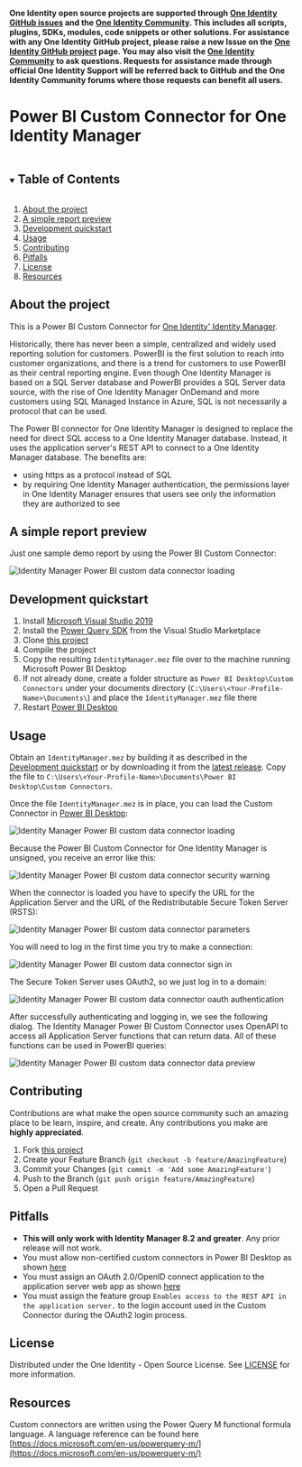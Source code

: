 **One Identity open source projects are supported through [One Identity GitHub issues](https://github.com/OneIdentity/IdentityManager.PowerBI/issues) and the [One Identity Community](https://www.oneidentity.com/community/). This includes all scripts, plugins, SDKs, modules, code snippets or other solutions. For assistance with any One Identity GitHub project, please raise a new Issue on the [One Identity GitHub project](https://github.com/OneIdentity/IdentityManager.PowerBI/issues) page. You may also visit the [One Identity Community](https://www.oneidentity.com/community/) to ask questions.  Requests for assistance made through official One Identity Support will be referred back to GitHub and the One Identity Community forums where those requests can benefit all users.**

# Power BI Custom Connector for One Identity Manager

<!-- TABLE OF CONTENTS -->
<details open="open">
  <summary><h2 style="display: inline-block">Table of Contents</h2></summary>
  <ol>
    <li><a href="#about-the-project">About the project</a></li>
    <li><a href="#a-simple-report-preview">A simple report preview</a></li>    
    <li><a href="#development-quickstart">Development quickstart</a></li>    
    <li><a href="#usage">Usage</a></li>
    <li><a href="#contributing">Contributing</a></li>
    <li><a href="#pitfalls">Pitfalls</a></li>
    <li><a href="#license">License</a></li>
    <li><a href="#resources">Resources</a></li>
  </ol>
</details>

<!-- ABOUT THE PROJECT -->
## About the project

This is a Power BI Custom Connector for [One Identity' Identity Manager](https://www.oneidentity.com/products/identity-manager/).

Historically, there has never been a simple, centralized and widely used reporting solution for customers. PowerBI is the first solution to reach into customer organizations, and there is a trend for customers to use PowerBI as their central reporting engine. Even though One Identity Manager is based on a SQL Server database and PowerBI provides a SQL Server data source, with the rise of One Identity Manager OnDemand and more customers using SQL Managed Instance in Azure, SQL is not necessarily a protocol that can be used.

The Power BI connector for One Identity Manager is designed to replace the need for direct SQL access to a One Identity Manager database. Instead, it uses the application server's REST API to connect to a One Identity Manager database. The benefits are:
  - using https as a protocol instead of SQL
  - by requiring One Identity Manager authentication, the permissions layer in One Identity Manager ensures that users see only the information they are authorized to see

<!-- PREVIEW -->
## A simple report preview

Just one sample demo report by using the Power BI Custom Connector:

![Identity Manager Power BI custom data connector loading](img/identity_manager_power_bi_sample_report.png)

<!-- Development QUICKSTART -->
## Development quickstart

1. Install [Microsoft Visual Studio 2019](https://visualstudio.microsoft.com/vs/)
2. Install the [Power Query SDK](https://aka.ms/powerquerysdk) from the Visual Studio Marketplace
3. Clone [this project](https://github.com/OneIdentity/IdentityManager.PowerBI)
4. Compile the project
5. Copy the resulting `IdentityManager.mez` file over to the machine running Microsoft Power BI Desktop
6. If not already done, create a folder structure as `Power BI Desktop\Custom Connectors` under your documents directory (`C:\Users\<Your-Profile-Name>\Documents\`) and place the `IdentityManager.mez` file there
7. Restart [Power BI Desktop](https://powerbi.microsoft.com/desktop)

<!-- USAGE EXAMPLES -->
## Usage

Obtain an `IdentityManager.mez` by building it as described in the [Development quickstart](#development-quickstart) or by downloading it from the [latest release](https://github.com/OneIdentity/IdentityManager.PowerBI/releases/latest).
Copy the file to `C:\Users\<Your-Profile-Name>\Documents\Power BI Desktop\Custom Connectors`.

Once the file `IdentityManager.mez` is in place, you can load the Custom Connector in [Power BI Desktop](https://powerbi.microsoft.com/desktop):

![Identity Manager Power BI custom data connector loading](img/identity_manager_power_bi-_custom_data_connector_selection.png)

Because the Power BI Custom Connector for One Identity Manager is unsigned, you receive an error like this:

![Identity Manager Power BI custom data connector security warning](img/identity_manager_power_bi-_custom_data_connector_security_warning.png)

When the connector is loaded you have to specify the URL for the Application Server and the URL of the Redistributable Secure Token Server (RSTS):

![Identity Manager Power BI custom data connector parameters](img/identity_manager_power_bi-_custom_data_connector_parameter.png)

You will need to log in the first time you try to make a connection:

![Identity Manager Power BI custom data connector sign in](img/identity_manager_power_bi-_custom_data_sign_in.png)

The Secure Token Server uses OAuth2, so we just log in to a domain:

![Identity Manager Power BI custom data connector oauth authentication](img/identity_manager_power_bi-_custom_data_connector_oauth.png)

After successfully authenticating and logging in, we see the following dialog. The Identity Manager Power BI Custom Connector uses OpenAPI to access all Application Server functions that can return data. All of these functions can be used in PowerBI queries:

![Identity Manager Power BI custom data connector data preview](img/identity_manager_power_bi-_custom_data_connector_data_preview.png)

<!-- CONTRIBUTING -->
## Contributing

Contributions are what make the open source community such an amazing place to be learn, inspire, and create. Any contributions you make are **highly appreciated**.

1. Fork [this project](https://github.com/OneIdentity/IdentityManager.PowerBI)
2. Create your Feature Branch (`git checkout -b feature/AmazingFeature`)
3. Commit your Changes (`git commit -m 'Add some AmazingFeature'`)
4. Push to the Branch (`git push origin feature/AmazingFeature`)
5. Open a Pull Request

<!-- PITFALLS -->
## Pitfalls

* **This will only work with Identity Manager 8.2 and greater**. Any prior release will not work.
* You must allow non-certified custom connectors in Power BI Desktop as shown [here](https://learn.microsoft.com/en-us/power-bi/connect-data/desktop-connector-extensibility#data-extension-security)
* You must assign an OAuth 2.0/OpenID connect application to the application server web app as shown [here](https://support.oneidentity.com/de-de/technical-documents/identity-manager/9.1/authorization-and-authentication-guide/28#TOPIC-1872879)
* You must assign the feature group `Enables access to the REST API in the application server.` to the login account used in the Custom Connector during the OAuth2 login process.

<!-- LICENSE -->
## License

Distributed under the One Identity - Open Source License. See [LICENSE](LICENSE) for more information.

<!-- RESOURCES -->
## Resources

Custom connectors are written using the Power Query M functional formula language. A language reference can be found here [https://docs.microsoft.com/en-us/powerquery-m/](https://docs.microsoft.com/en-us/powerquery-m/)